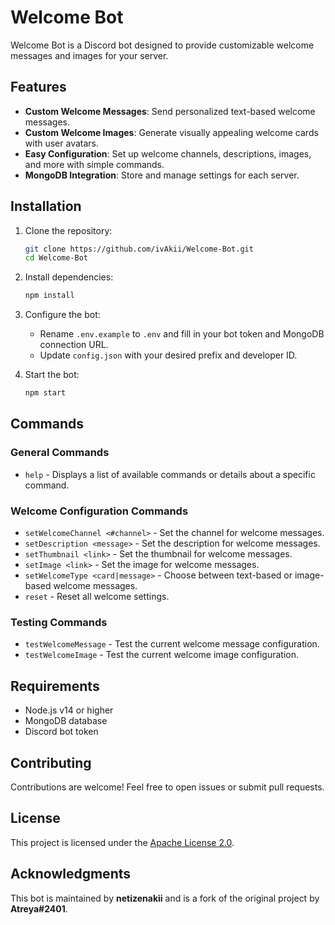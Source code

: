 # Welcome Bot

Welcome Bot is a Discord bot designed to provide customizable welcome messages and images for your server.

## Features

- **Custom Welcome Messages**: Send personalized text-based welcome messages.
- **Custom Welcome Images**: Generate visually appealing welcome cards with user avatars.
- **Easy Configuration**: Set up welcome channels, descriptions, images, and more with simple commands.
- **MongoDB Integration**: Store and manage settings for each server.

## Installation

1. Clone the repository:
   ```bash
   git clone https://github.com/ivAkii/Welcome-Bot.git
   cd Welcome-Bot
   ```

2. Install dependencies:
   ```bash
   npm install
   ```

3. Configure the bot:
   - Rename `.env.example` to `.env` and fill in your bot token and MongoDB connection URL.
   - Update `config.json` with your desired prefix and developer ID.

4. Start the bot:
   ```bash
   npm start
   ```

## Commands

### General Commands
- `help` - Displays a list of available commands or details about a specific command.

### Welcome Configuration Commands
- `setWelcomeChannel <#channel>` - Set the channel for welcome messages.
- `setDescription <message>` - Set the description for welcome messages.
- `setThumbnail <link>` - Set the thumbnail for welcome messages.
- `setImage <link>` - Set the image for welcome messages.
- `setWelcomeType <card|message>` - Choose between text-based or image-based welcome messages.
- `reset` - Reset all welcome settings.

### Testing Commands
- `testWelcomeMessage` - Test the current welcome message configuration.
- `testWelcomeImage` - Test the current welcome image configuration.

## Requirements

- Node.js v14 or higher
- MongoDB database
- Discord bot token

## Contributing

Contributions are welcome! Feel free to open issues or submit pull requests.

## License

This project is licensed under the [Apache License 2.0](LICENSE).

## Acknowledgments

This bot is maintained by **netizenakii** and is a fork of the original project by **Atreya#2401**.
